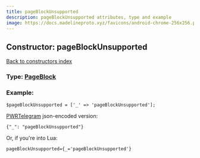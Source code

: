 ```yaml
---
title: pageBlockUnsupported
description: pageBlockUnsupported attributes, type and example
image: https://docs.madelineproto.xyz/favicons/android-chrome-256x256.png
---
```

## Constructor: pageBlockUnsupported  
[Back to constructors index](index.md)






### Type: [PageBlock](../types/PageBlock.md)


### Example:

```
$pageBlockUnsupported = ['_' => 'pageBlockUnsupported'];
```  

[PWRTelegram](https://pwrtelegram.xyz) json-encoded version:

```
{"_": "pageBlockUnsupported"}
```


Or, if you're into Lua:  


```
pageBlockUnsupported={_='pageBlockUnsupported'}

```


